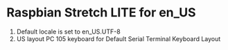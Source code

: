 Raspbian Stretch LITE for en_US
===

1. Default locale is set to en_US.UTF-8
1. US layout PC 105 keyboard for Default Serial Terminal Keyboard Layout
